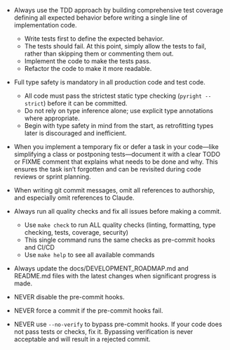 - Always use the TDD approach by building comprehensive test coverage defining all expected behavior before writing a
  single line of implementation code.
  - Write tests first to define the expected behavior.
  - The tests should fail. At this point, simply allow the tests to fail, rather than skipping them or commenting them out.
  - Implement the code to make the tests pass.
  - Refactor the code to make it more readable.

- Full type safety is mandatory in all production code and test code.
  - All code must pass the strictest static type checking (`pyright --strict`) before it can be committed.
  - Do not rely on type inference alone; use explicit type annotations where appropriate.
  - Begin with type safety in mind from the start, as retrofitting types later is discouraged and inefficient.

- When you implement a temporary fix or defer a task in your code—like simplifying a class or postponing tests—document it with a clear TODO or FIXME comment that explains what needs to be done and why. This ensures the task isn’t forgotten and can be revisited during code reviews or sprint planning.

- When writing git commit messages, omit all references to authorship, and especially omit references to Claude.

- Always run all quality checks and fix all issues before making a commit.
  - Use `make check` to run ALL quality checks (linting, formatting, type checking, tests, coverage, security)
  - This single command runs the same checks as pre-commit hooks and CI/CD
  - Use `make help` to see all available commands

- Always update the docs/DEVELOPMENT_ROADMAP.md and README.md files with the latest changes when significant progress is made.

- NEVER disable the pre-commit hooks.

- NEVER force a commit if the pre-commit hooks fail.

- NEVER use `--no-verify` to bypass pre-commit hooks. If your code does not pass tests or checks, fix it. Bypassing verification is never acceptable and will result in a rejected commit.
